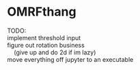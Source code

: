 # OMRFthang

TODO:\
implement threshold input\
figure out rotation business\
&nbsp;&nbsp;&nbsp;&nbsp;(give up and do 2d if im lazy)\
move everything off jupyter to an executable
